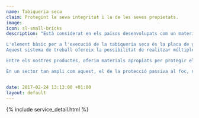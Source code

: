 ```yaml
---
name: Tabiqueria seca
claim: Protegint la seva integritat i la de les seves propietats.
image: 
icon: sl-small-bricks
description: "Està considerat en els països desenvolupats com un material de decoració i de construcció tradicional.

L'element bàsic per a l'execució de la tabiqueria seca és la placa de guix laminat. Està formada per una lamina de guix entre dues cel·luloses especials i es presenta en diferents gruixos, amples i llargs, amb una lamina d'acer al seu interior.
Aquest sistema de treball ofereix la possibilitat de realitzar múltiples tasques: envans de diversos gruixos, trasdossats de parets, falsos sostres, agilitzant d'aquesta manera el temps d'execució i reduint els costos.

Entre els nostres productes, oferim materials apropiats per protegir els habitacles contra incendis, materials que per les seves característiques eviten la propagació del foc, complint d'aquesta manera les normatives vigents. Aquests sistemes de protecció passiva al foc, actuen com la primera línia de defensa contra el foc, protegint d'aquesta manera la seva integritat i la de les seves propietats.

En un sector tan ampli com aquest, el de la protecció passiva al foc, no dubti en posar-se en contacte amb nosaltres perquè li oferim la millor solució."


date: 2017-02-24 13:13:00 +01:00
layout: default
---
```


{% include service_detail.html %}
